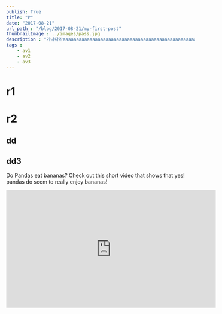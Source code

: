 ```yaml
---
publish: True
title: "P"
date: "2017-08-21"
url_path : "/blog/2017-08-21/my-first-post"
thumbnailImage : ../images/pass.jpg
description : "가나다라aaaaaaaaaaaaaaaaaaaaaaaaaaaaaaaaaaaaaaaaaaaaaaaaaaaaaaa"
tags : 
    - av1
    - av2
    - av3
---
```


# r1
# r2
## dd
## dd3
Do Pandas eat bananas? Check out this short video that shows that yes! pandas do
seem to really enjoy bananas!

<iframe width="560" height="315" src="https://www.youtube.com/embed/4SZl1r2O_bY" frameborder="0" allowfullscreen></iframe>